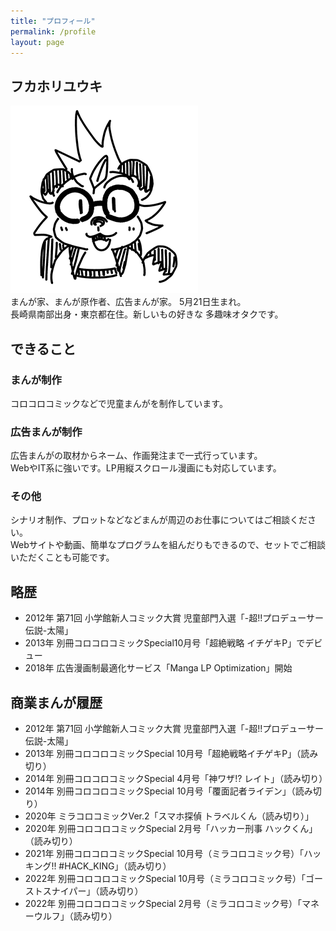```yaml
---
title: "プロフィール"
permalink: /profile
layout: page
---
```

## フカホリユウキ
![フカホリユウキ](images/profile.png "プロフィール")  
まんが家、まんが原作者、広告まんが家。 5月21日生まれ。  
長崎県南部出身・東京都在住。新しいもの好きな 多趣味オタクです。

## できること
### まんが制作
コロコロコミックなどで児童まんがを制作しています。

### 広告まんが制作
広告まんがの取材からネーム、作画発注まで一式行っています。  
WebやIT系に強いです。LP用縦スクロール漫画にも対応しています。

### その他
シナリオ制作、プロットなどなどまんが周辺のお仕事についてはご相談ください。  
Webサイトや動画、簡単なプログラムを組んだりもできるので、セットでご相談いただくことも可能です。

## 略歴
- 2012年 第71回 小学館新人コミック大賞 児童部門入選「-超!!プロデューサー伝説-太陽」
- 2013年 別冊コロコロコミックSpecial10月号「超絶戦略 イチゲキP」でデビュー
- 2018年 広告漫画制最適化サービス「Manga LP Optimization」開始


## 商業まんが履歴
- 2012年 第71回 小学館新人コミック大賞 児童部門入選「-超!!プロデューサー伝説-太陽」
- 2013年 別冊コロコロコミックSpecial 10月号「超絶戦略イチゲキP」（読み切り）
- 2014年 別冊コロコロコミックSpecial 4月号「神ワザ!? レイト」（読み切り）
- 2014年 別冊コロコロコミックSpecial 10月号「覆面記者ライデン」（読み切り）
- 2020年 ミラコロコミックVer.2「スマホ探偵 トラベルくん（読み切り）」
- 2020年 別冊コロコロコミックSpecial 2月号「ハッカー刑事 ハックくん」（読み切り）
- 2021年 別冊コロコロコミックSpecial 10月号（ミラコロコミック号）「ハッキング!! #HACK_KING」（読み切り）
- 2022年 別冊コロコロコミックSpecial 10月号（ミラコロコミック号）「ゴーストスナイパー」（読み切り）
- 2022年 別冊コロコロコミックSpecial 2月号（ミラコロコミック号）「マネーウルフ」（読み切り）

